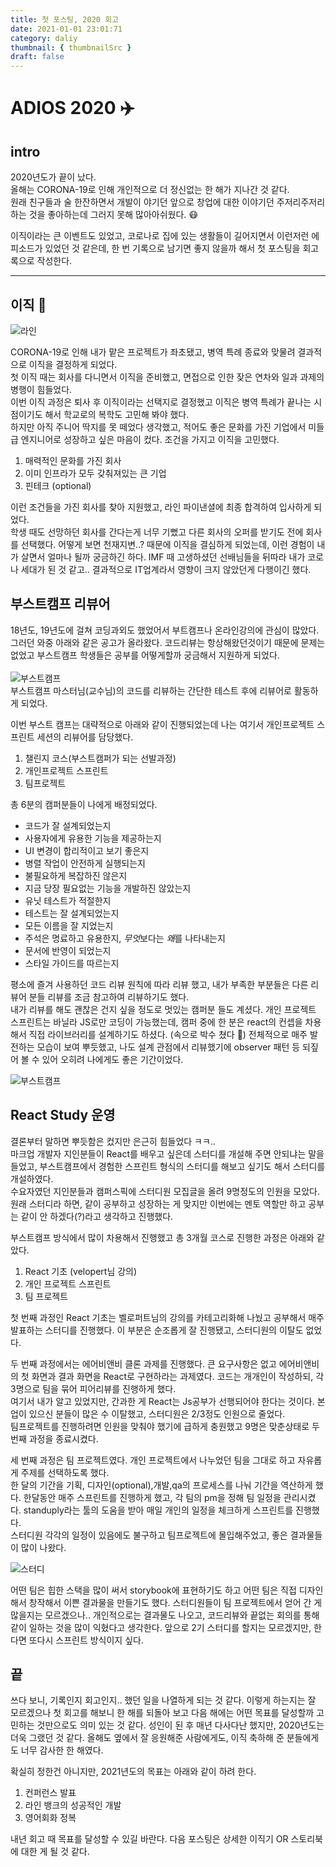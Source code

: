 ```yaml
---
title: 첫 포스팅, 2020 회고
date: 2021-01-01 23:01:71
category: daliy
thumbnail: { thumbnailSrc }
draft: false
---
```


# ADIOS 2020 :airplane:

## intro

2020년도가 끝이 났다. <br/> 올해는 CORONA-19로 인해 개인적으로 더 정신없는 한 해가 지나간 것 같다.<br/> 원래 친구들과 술 한잔하면서 개발이 야기던 앞으로 창업에 대한 이야기던 주저리주저리 하는 것을 좋아하는데 그러지 못해 많아아쉬웠다. :mask:

이직이라는 큰 이벤트도 있었고, 코로나로 집에 있는 생활들이 길어지면서 이런저런 에피소드가 있었던 것 같은데, 한 번 기록으로 남기면 좋지 않을까 해서 첫 포스팅을 회고록으로 작성한다.

---

## 이직 :boxing_glove:

![라인](../../assets/line.jpeg)

CORONA-19로 인해 내가 맡은 프로젝트가 좌초됐고, 병역 특례 종료와 맞물려 결과적으로 이직을 결정하게 되었다. <br/>
첫 이직 때는 회사를 다니면서 이직을 준비했고, 면접으로 인한 잦은 연차와 일과 과제의 병행이 힘들었다. <br/>
이번 이직 과정은 퇴사 후 이직이라는 선택지로 결정했고 이직은 병역 특례가 끝나는 시점이기도 해서 학교로의 복학도 고민해 봐야 했다. <br/>
하지만 아직 주니어 딱지를 못 떼었다 생각했고, 적어도 좋은 문화를 가진 기업에서 미들급 엔지니어로 성장하고 싶은 마음이 컸다.
조건을 가지고 이직을 고민했다.

1. 매력적인 문화를 가진 회사
2. 이미 인프라가 모두 갖춰져있는 큰 기업
3. 핀테크 (optional)

이런 조건들을 가진 회사를 찾아 지원했고, 라인 파이낸셜에 최종 합격하여 입사하게 되었다. <br/> 학생 때도 선망하던 회사를 간다는게 너무 기뻤고 다른 회사의 오퍼를 받기도 전에 회사를 선택했다.
어떻게 보면 천재지변..? 때문에 이직을 결심하게 되었는데, 이런 경험이 내가 살면서 얼마나 될까 궁금하긴 하다. IMF 때 고생하셨던 선배님들을 뒤따라 내가 코로나 세대가 된 것 같고.. 결과적으로 IT업계라서 영향이 크지 않았던게 다행이긴 했다.

## 부스트캠프 리뷰어

18년도, 19년도에 걸쳐 코딩과외도 했었어서 부트캠프나 온라인강의에 관심이 많았다. <br/>
그러던 와중 아래와 같은 공고가 올라왔다. 코드리뷰는 항상해왔던것이기 때문에 문제는 없었고 부스트캠프 학생들은 공부를 어떻게할까 궁금해서 지원하게 되었다.
<br/> <br/>
![부스트캠프](../../assets/boostcamp.png)
<br/>
부스트캠프 마스터님(교수님)의 코드를 리뷰하는 간단한 테스트 후에 리뷰어로 활동하게 되었다.

이번 부스트 캠프는 대략적으로 아래와 같이 진행되었는데 나는 여기서 개인프로젝트 스프린트 세션의 리뷰어를 담당했다.

1. 챌린지 코스(부스트캠퍼가 되는 선발과정)
2. 개인프로젝트 스프린트
3. 팀프로젝트

총 6분의 캠퍼분들이 나에게 배정되었다.

- 코드가 잘 설계되었는지
- 사용자에게 유용한 기능을 제공하는지
- UI 변경이 합리적이고 보기 좋은지
- 병렬 작업이 안전하게 실행되는지
- 불필요하게 복잡하진 않은지
- 지금 당장 필요없는 기능을 개발하진 않았는지
- 유닛 테스트가 적절한지
- 테스트는 잘 설계되었는지
- 모든 이름을 잘 지었는지
- 주석은 명료하고 유용한지, *무엇*보다는 *왜*를 나타내는지
- 문서에 반영이 되었는지
- 스타일 가이드를 따르는지

평소에 즐겨 사용하던 코드 리뷰 원칙에 따라 리뷰 했고, 내가 부족한 부분들은 다른 리뷰어 분들 리뷰를 조금 참고하여 리뷰하기도 했다. <br/>
내가 리뷰를 해도 괜찮은 건지 싶을 정도로 멋있는 캠퍼분 들도 계셨다. 개인 프로젝트 스프린트는 바닐라 JS로만 코딩이 가능했는데, 캠퍼 중에 한 분은 react의 컨셉을 차용해서 직접 라이브러리를 설계하기도 하셨다. (속으로 박수 쳤다 :clap:)
전체적으로 매주 발전하는 모습이 보여 뿌듯했고, 나도 설계 관점에서 리뷰했기에 observer 패턴 등 되짚어 볼 수 있어 오히려 나에게도 좋은 기간이었다.

![부스트캠프](../../assets/review.png)

## React Study 운영

결론부터 말하면 뿌듯함은 컸지만 은근히 힘들었다 ㅋㅋ.. <br/>
마크업 개발자 지인분들이 React를 배우고 싶은데 스터디를 개설해 주면 안되냐는 말을 들었고, 부스트캠프에서 경험한 스프린트 형식의 스터디를 해보고 싶기도 해서 스터디를 개설하였다. <br/>
수요자였던 지인분들과 캠퍼스픽에 스터디원 모집글을 올려 9명정도의 인원을 모았다. <br/>
원래 스터디라 하면, 같이 공부하고 성장하는 게 맞지만 이번에는 멘토 역할만 하고 공부는 같이 안 하겠다(?)라고 생각하고 진행했다. <br/>

부스트캠프 방식에서 많이 차용해서 진행했고 총 3개월 코스로 진행한 과정은 아래와 같았다.

1. React 기초 (velopert님 강의)
2. 개인 프로젝트 스프린트
3. 팀 프로젝트

첫 번째 과정인 React 기초는 벨로퍼트님의 강의를 카테고리화해 나눴고 공부해서 매주 발표하는 스터디를 진행했다.
이 부분은 순조롭게 잘 진행됐고, 스터디원의 이탈도 없었다.

두 번째 과정에서는 에어비앤비 클론 과제를 진행했다. 큰 요구사항은 없고 에어비앤비의 첫 화면과 결과 화면을 React로 구현하라는 과제였다. 코드는 개개인이 작성하되, 각 3명으로 팀을 묶어 피어리뷰를 진행하게 했다. <br/>
여기서 내가 알고 있었지만, 간과한 게 React는 Js공부가 선행되어야 한다는 것이다. 본업이 있으신 분들이 많은 수 이탈했고, 스터디원은 2/3정도 인원으로 줄었다. <br/>
팀프로젝트를 진행하려면 인원을 맞춰야 했기에 급하게 충원했고 9명은 맞춘상태로 두번째 과정을 종료시켰다.

세 번째 과정은 팀 프로젝트였다. 개인 프로젝트에서 나누었던 팀을 그대로 하고 자유롭게 주제를 선택하도록 했다. <br/>
한 달의 기간을 기획, 디자인(optional),개발,qa의 프로세스를 나눠 기간을 역산하게 했다. 한달동안 매주 스프린트를 진행하게 했고, 각 팀의 pm을 정해 팀 일정을 관리시켰다. standuply라는 툴의 도움을 받아 매일 개인의 일정을 체크하게 스프린트를 진행했다. <br/>
스터디원 각각의 일정이 있음에도 불구하고 팀프로젝트에 몰입해주었고, 좋은 결과물들이 많이 나왔다.

![스터디](../../assets/study.png)

어떤 팀은 힙한 스택을 많이 써서 storybook에 표현하기도 하고 어떤 팀은 직접 디자인해서 창작해서 이쁜 결과물을 만들기도 했다.
스터디원들이 팀 프로젝트에서 얻어 간 게 많을지는 모르겠으나.. 개인적으로는 결과물도 나오고, 코드리뷰와 끝없는 회의를 통해 같이 일하는 것을 많이 익혔다고 생각한다.
앞으로 2기 스터디를 할지는 모르겠지만, 한다면 또다시 스프린트 방식이지 싶다.

## 끝

쓰다 보니, 기록인지 회고인지.. 했던 일을 나열하게 되는 것 같다. 이렇게 하는지는 잘 모르겠으나 첫 회고를 해보니 한 해를 되돌아 보고 다음 해에는 어떤 목표를 달성할까 고민하는 것만으로도 의미 있는 것 같다.
성인이 된 후 매년 다사다난 했지만, 2020년도는 더욱 그랬던 것 같다. 올해도 옆에서 잘 응원해준 사람에게도, 이직 축하해 준 분들에게도 너무 감사한 한 해였다.

확실히 정한건 아니지만, 2021년도의 목표는 아래와 같이 하려 한다.

1. 컨퍼런스 발표
2. 라인 뱅크의 성공적인 개발
3. 영어회화 정복

내년 회고 때 목표를 달성할 수 있길 바란다. 다음 포스팅은 상세한 이직기 OR 스토리북에 대한 게 될 것 같다.
